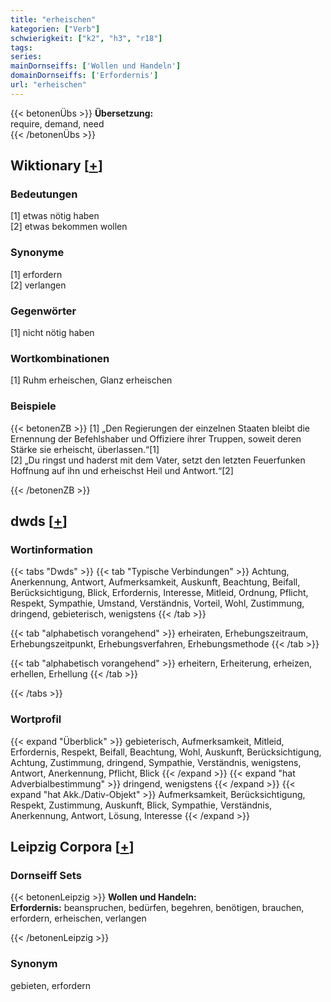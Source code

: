 ```yaml
---
title: "erheischen"
kategorien: ["Verb"]
schwierigkeit: ["k2", "h3", "r18"]
tags:
series:
mainDornseiffs: ['Wollen und Handeln']
domainDornseiffs: ['Erfordernis']
url: "erheischen"
---
```


{{< betonenÜbs >}}
**Übersetzung:**  
require, demand, need  
{{< /betonenÜbs >}}

## Wiktionary [[+](https://de.wiktionary.org/wiki/erheischen)]

### Bedeutungen
[1] etwas nötig haben  
[2] etwas bekommen wollen  

### Synonyme
[1] erfordern  
[2] verlangen  

### Gegenwörter
[1] nicht nötig haben  

### Wortkombinationen
[1] Ruhm erheischen, Glanz erheischen  

### Beispiele
{{< betonenZB >}}
[1] „Den Regierungen der einzelnen Staaten bleibt die Ernennung der Befehlshaber und Offiziere ihrer Truppen, soweit deren Stärke sie erheischt, überlassen.“[1]  
[2] „Du ringst und haderst mit dem Vater, setzt den letzten Feuerfunken Hoffnung auf ihn und erheischst Heil und Antwort.“[2]  

{{< /betonenZB >}}


## dwds [[+](https://www.dwds.de/wb/erheischen)]

### Wortinformation
{{< tabs "Dwds" >}}
{{< tab "Typische Verbindungen" >}}
Achtung, Anerkennung, Antwort, Aufmerksamkeit, Auskunft, Beachtung, Beifall, Berücksichtigung, Blick, Erfordernis, Interesse, Mitleid, Ordnung, Pflicht, Respekt, Sympathie, Umstand, Verständnis, Vorteil, Wohl, Zustimmung, dringend, gebieterisch, wenigstens
{{< /tab >}}

{{< tab "alphabetisch vorangehend" >}}
erheiraten, Erhebungszeitraum, Erhebungszeitpunkt, Erhebungsverfahren, Erhebungsmethode
{{< /tab >}}

{{< tab "alphabetisch vorangehend" >}}
erheitern, Erheiterung, erheizen, erhellen, Erhellung
{{< /tab >}}

{{< /tabs >}}

### Wortprofil
{{< expand "Überblick" >}} gebieterisch, Aufmerksamkeit, Mitleid, Erfordernis, Respekt, Beifall, Beachtung, Wohl, Auskunft, Berücksichtigung, Achtung, Zustimmung, dringend, Sympathie, Verständnis, wenigstens, Antwort, Anerkennung, Pflicht, Blick {{< /expand >}}
{{< expand "hat Adverbialbestimmung" >}} dringend, wenigstens {{< /expand >}}
{{< expand "hat Akk./Dativ-Objekt" >}} Aufmerksamkeit, Berücksichtigung, Respekt, Zustimmung, Auskunft, Blick, Sympathie, Verständnis, Anerkennung, Antwort, Lösung, Interesse {{< /expand >}}

## Leipzig Corpora [[+](https://corpora.uni-leipzig.de/en/res?word=erheischen&corpusId=deu_newscrawl-public_2018)]

### Dornseiff Sets
{{< betonenLeipzig >}}
**Wollen und Handeln:**  
**Erfordernis:** beanspruchen, bedürfen, begehren, benötigen, brauchen, erfordern, erheischen, verlangen  

{{< /betonenLeipzig >}}

### Synonym
gebieten, erfordern

